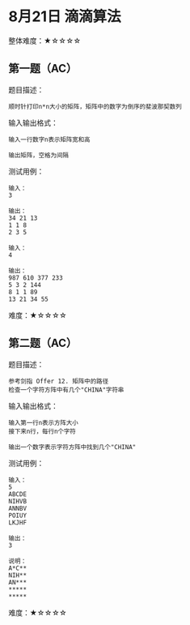 # 8月21日 滴滴算法

整体难度：★☆☆☆☆

## 第一题（AC）

题目描述：

    顺时针打印n*n大小的矩阵，矩阵中的数字为倒序的斐波那契数列

输入输出格式：

    输入一行数字n表示矩阵宽和高

    输出矩阵，空格为间隔

测试用例：

    输入：
    3

    输出：
    34 21 13 
    1 1 8 
    2 3 5 

    输入：
    4

    输出：
    987 610 377 233 
    5 3 2 144 
    8 1 1 89 
    13 21 34 55 


难度：★☆☆☆☆

## 第二题（AC）

题目描述：

    参考剑指 Offer 12. 矩阵中的路径
    检查一个字符方阵中有几个"CHINA"字符串

输入输出格式：

    输入第一行n表示方阵大小
    接下来n行，每行n个字符

    输出一个数字表示字符方阵中找到几个"CHINA"

测试用例：

    输入：
    5
    ABCDE
    NIHVB
    ANNBV
    POIUY
    LKJHF

    输出：
    3

    说明：
    A*C**
    NIH**
    AN***
    *****
    *****
    


难度：★☆☆☆☆